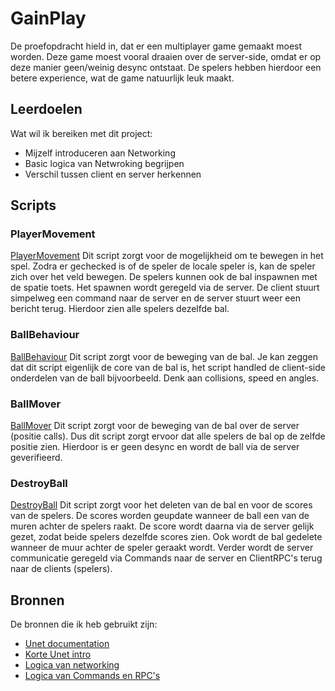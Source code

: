 # GainPlay
De proefopdracht hield in, dat er een multiplayer game gemaakt moest worden.
Deze game moest vooral draaien over de server-side, omdat er op deze manier geen/weinig desync ontstaat.
De spelers hebben hierdoor een betere experience, wat de game natuurlijk leuk maakt.

## Leerdoelen 
Wat wil ik bereiken met dit project:
- Mijzelf introduceren aan Networking
- Basic logica van Netwroking begrijpen
- Verschil tussen client en server herkennen

## Scripts 

### PlayerMovement
[PlayerMovement](https://github.com/Royd54/Unet-Testing/blob/master/Assets/scripts/player/PlayerMovement.cs)
Dit script zorgt voor de mogelijkheid om te bewegen in het spel.
Zodra er gechecked is of de speler de locale speler is, kan de speler zich over het veld bewegen.
De spelers kunnen ook de bal inspawnen met de spatie toets. 
Het spawnen wordt geregeld via de server. De client stuurt simpelweg een command naar de server en de server stuurt weer een bericht terug.
Hierdoor zien alle spelers dezelfde bal.

### BallBehaviour
[BallBehaviour](https://github.com/Royd54/Unet-Testing/blob/master/Assets/scripts/ball/BallBehaviour.cs)
Dit script zorgt voor de beweging van de bal.
Je kan zeggen dat dit script eigenlijk de core van de bal is, het script handled de client-side onderdelen van de ball bijvoorbeeld.
Denk aan collisions, speed en angles.

### BallMover
[BallMover](https://github.com/Royd54/Unet-Testing/blob/master/Assets/scripts/ball/BallMover.cs)
Dit script zorgt voor de beweging van de bal over de server (positie calls).
Dus dit script zorgt ervoor dat alle spelers de bal op de zelfde positie zien.
Hierdoor is er geen desync en wordt de ball via de server geverifieerd.

### DestroyBall
[DestroyBall](https://github.com/Royd54/Unet-Testing/blob/master/Assets/scripts/ball/DestroyBall.cs)
Dit script zorgt voor het deleten van de bal en voor de scores van de spelers.
De scores worden geupdate wanneer de ball een van de muren achter de spelers raakt.
De score wordt daarna via de server gelijk gezet, zodat beide spelers dezelfde scores zien.
Ook wordt de bal gedelete wanneer de muur achter de speler geraakt wordt. 
Verder wordt de server communicatie geregeld via Commands naar de server en ClientRPC's terug naar de clients (spelers). 


## Bronnen
De bronnen die ik heb gebruikt zijn:

- [Unet documentation](https://docs.unity3d.com/2018.4/Documentation/Manual/UNetOverview.html)
- [Korte Unet intro](https://www.youtube.com/watch?v=0H_ikQp9aTI)
- [Logica van networking](https://docs.unity3d.com/Manual/UNetActions.html)
- [Logica van Commands en RPC's](https://www.youtube.com/watch?v=9VW7ctwvNok)
